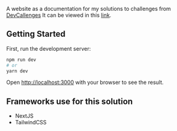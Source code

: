 A website as a documentation for my solutions to challenges from [DevCallenges](https://devchallenges.io/)
It can be viewed in this [link](https://dev-challenges.hjcasayas.info/).

## Getting Started

First, run the development server:

```bash
npm run dev
# or
yarn dev
```

Open [http://localhost:3000](http://localhost:3000) with your browser to see the result.

## Frameworks use for this solution

- NextJS
- TailwindCSS
